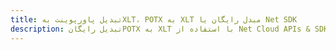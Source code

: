 ---title: تبدیل پاورپوینت بهXLT، POTX به XLT مبدل رایگان یا Net SDKdescription: تبدیل رایگانPOTX به XLT با استفاده از Net Cloud APIs & SDK. همچنین اسناد Microsoft PowerPoint را در Cloud ایجاد، ویرایش و رندر کنید.---